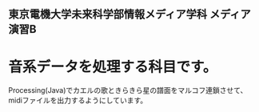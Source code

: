 ## 東京電機大学未来科学部情報メディア学科 メディア演習B
# 音系データを処理する科目です。

Processing(Java)でカエルの歌ときらきら星の譜面をマルコフ連鎖させて、midiファイルを出力するようにしています。
